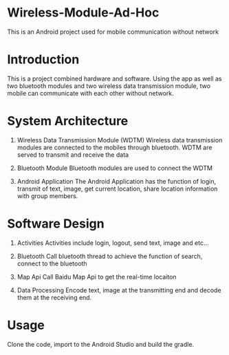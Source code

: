 # Wireless-Module-Ad-Hoc
This is an Android project used for mobile communication without network 


# Introduction
This is a project combined hardware and software. Using the app as well as two bluetooth modules and
two wireless data transmission module, two mobile can communicate with each other without network. 


# System Architecture
1. Wireless Data Transmission Module (WDTM)
Wireless data transmission modules are connected to the mobiles through bluetooth. WDTM are served 
to transmit and receive the data

2. Bluetooth Module
Bluetooth modules are used to connect the WDTM

3. Android Application
The Android Application has the function of login, transmit of text, image, get current location, share
location information with group members.


# Software Design
1. Activities
Activities include login, logout, send text, image and etc...

2. Bluetooth
Call bluetooth thread to achieve the function of search, connect to the bluetooth

3. Map Api
Call Baidu Map Api to get the real-time locaiton

4. Data Processing
Encode text, image at the transmitting end and decode them at the receiving end.


# Usage
Clone the code, import to the Android Studio and build the gradle.



